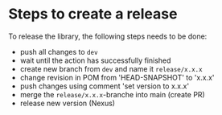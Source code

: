 # Steps to create a release

To release the library, the following steps needs to be done:

* push all changes to `dev` 
* wait until the action has successfully finished
* create new branch from `dev` and name it `release/x.x.x`
* change revision in POM from 'HEAD-SNAPSHOT' to 'x.x.x'
* push changes using comment 'set version to x.x.x'
* merge the `release/x.x.x`-branche into main (create PR) 
* release new version (Nexus)